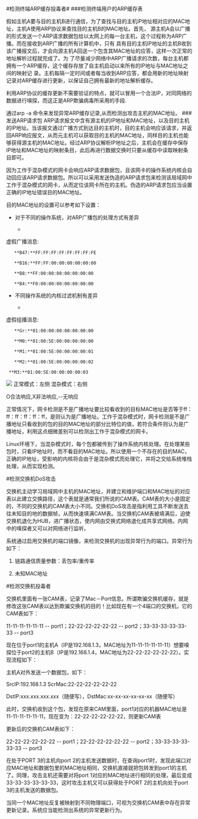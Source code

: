 #检测终端ARP缓存投毒者#
###检测终端用户的ARP缓存表

假如主机A要与目的主机B进行通信，为了查找与目的主机IP地址相对应的MAC地址，主机A使用ARP协议来查找目的主机B的MAC地址。首先， 源主机A会以广播的形式发送一个ARP请求数据包给以太网上的每一台主机，这个过程称为ARP广播。而在接收到ARP广播的所有计算机中，只有 具有目的主机IP地址的主机B收到该广播报文后，才会向源主机A回送一个包含其MAC地址的应答，这样一次正常的地址解析过程就完成了。为 了尽量减少网络中ARP广播请求的次数，每台主机都拥有一个ARP缓存，这个缓存存放了自主机启动以来所有的IP地址与MAC地址之间的映射记 录。主机每隔一定时间或者每当收到ARP应答，都会用新的地址映射记录对ARP缓存进行更新，以保证自己拥有最新的地址解析缓存。

利用ARP协议的缓存更新不需要验证的特点，就可以冒用一个合法IP，对同网络的数据进行嗅探，而这正是ARP欺骗病毒所采用的手段.

通过arp -a 命令来发现异常ARP缓存记录,从而检测出攻击主机的MAC地址。
###发送ARP请求包
ARP请求报文中含有源主机的IP地址和MAC地址，以及目的主机的IP地址。当该报文通过广播方式到达目的主机时，目的主机会响应该请求，并返回ARP响应报文，从而元主机可以获取目的主机的MAC地址，同样目的主机也能够获得源主机的MAC地址。经过ARP协议解析IP地址之后，主机会在缓存中保存IP地址和MAC地址的映射条目，此后再进行数据交换时只要从缓存中读取映射条目即可。

因为工作于混杂模式的网卡会响应ARP请求数据包，且该网卡的操作系统内核会自动回应该ARP请求数据包。所以可以采用发送伪造的ARP请求包来检测该局域网中工作于混杂模式的网卡，从而定位该网卡所在的主机。伪造的ARP请求包应当设置正确的IP地址错误目的MAC地址。

目的MAC地址的设置可以参考如下设置：

- 对于不同的操作系统，对ARP广播包的处理方式有差异

   - 
虚假广播消息:

       **B47:**FF:FF:FF:FF:FF:FF:FF:FE 

       **B16:**FF:FF:00:00:00:00:00:00 

       **B8:**FF:00:00:00:00:00:00:00 

       **B4:**F0:00:00:00:00:00:00:00 

- 不同操作系统的内核过滤机制有差异

  - 
虚假组播消息:

       **Gr:**01:00:00:00:00:00:00:00 

       **M0:**01:00:5E:00:00:00:00:00 

       **M1:**01:00:5E:00:00:00:00:01

       **M2:**01:00:5E:00:00:00:00:02 

     **M3:**01:00:5E:00:00:00:00:03 

![](http://i.imgur.com/Tld1a9K.png)
正常模式：左侧 混杂模式：右侧

O合法响应,X非法响应,--无响应

正常情况下，网卡检测是不是广播地址要比较看收到的目标MAC地址是否等于ff：ff：ff：ff：ff：ff，是则认为是广播地址。工作于混杂模式时，网卡检测是不是广播地址只看收到的包的目的MAC地址的部分比特位的值，若符合条件则认为是广播地址，利用这点细微差别可以检测出工作于混杂模式的网卡。

Linux环境下，当混杂模式时，每个包都被传到了操作系统内核处理。在处理某些包时，只看IP地址时，而不看目的MAC地址。所以使用一个不存在的目的MAC，正确的IP地址，受影响的内核将会由于是混杂模式而处理它，并将之交给系统堆栈处理，从而实现检测。
  
#检测交换机DoS攻击

交换机主动学习局域网中主机的MAC地址，并建立和维护端口和MAC地址的对应表以此建立交换路径，这个表就是通常我们所说的CAM表。CAM表的大小是固定的，不同的交换机的CAM表大小不同。交换机DoS攻击是指利用工具不断发送去往未知目的地的数据帧，从而快速填满CAM表。当交换机CAM表被填满后，迫使交换机退化为HUB，进广播状态，使内网由交换式网络退化成共享式网络。内网中的嗅探者又可以对网络进行监听。

系统通过启用交换机的端口镜像，来检测交换机的出现异常行为的端口。异常行为如下：



1. 链路通信质量参数：丢包率/重传率
       


2. 未知MAC地址

#检测交换机投毒者


交换机里面有一张CAM表，记录了Mac－Port信息。所谓欺骗交换机缓存，就是修改这张CAM表以达到欺骗交换机的目的！比如现在有一个4端口的交换机，它的CAM表如下：

11-11-11-11-11-11  -- port1；22-22-22-22-22-22  -- port2；33-33-33-33-33-33  -- port3 
  
现在位于port1的主机A（IP是192.168.1.3，MAC地址为11-11-11-11-11-11）想要嗅探位于port2的主机B（IP是192.168.1.4，MAC地址为22-22-22-22-22-22）。实现流程如下：

主机A对外发送一个数据包，如下：

SrcIP:192.168.1.3 ScrMac:22-22-22-22-22-22

DstIP:xxx.xxx.xxx.xxx（随便写），DstMac:xx-xx-xx-xx-xx-xx（随便写）

此时，交换机收到这个包，发现在原来CAM里面，port1对应的机器MAC地址是11-11-11-11-11-11，现在变为：22-22-22-22-22-22，则更新CAM表

更新后的交换机CAM表如下：

22-22-22-22-22-22  -- port1；22-22-22-22-22-22  -- port2；33-33-33-33-33-33  -- port3 

在处于PORT 3的主机向port 2的主机发送数据时，在查询port1时，发现此端口对应MAC地址和数据包里的MAC地址相同，交换机直接就把包转发到port1的主机了。同理，攻击主机还需要对将port 1对应的MAC地址进行相同的处理，最后变成33-33-33-33-33-33，这时攻击主机又可以获得处于PORT 2的主机向处于port 3的主机发送的数据包。

当同一个MAC地址反复被映射到不同物理端口，可视为交换机CAM表中存在异常更新记录。系统应当能检测出系统的异常更新行为。
